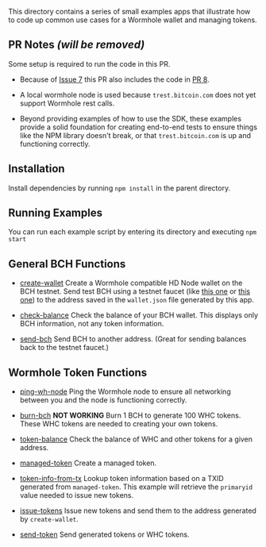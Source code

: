This directory contains a series of small examples apps that illustrate how
to code up common use cases for a Wormhole wallet and managing tokens.

## PR Notes _(will be removed)_

Some setup is required to run the code in this PR.

- Because of
  [Issue 7](https://github.com/Bitcoin-com/wormholecash/issues/7) this PR also
  includes the code in [PR 8](https://github.com/Bitcoin-com/wormholecash/pull/8).

- A local wormhole node is used because `trest.bitcoin.com` does not yet support
  Wormhole rest calls.

- Beyond providing examples of how to use the SDK, these examples provide a solid
  foundation for creating end-to-end tests to ensure things like the NPM library
  doesn't break, or that `trest.bitcoin.com` is up and functioning correctly.

## Installation

Install dependencies by running `npm install` in the parent directory.

## Running Examples

You can run each example script by entering its directory and executing `npm start`

## General BCH Functions

- [create-wallet](create-wallet) Create a Wormhole compatible HD Node wallet on
  the BCH testnet. Send test BCH using a testnet faucet (like
  [this one](https://testnet.manu.backend.hamburg/bitcoin-cash-faucet) or
  [this one](http://www.wormhole.cash/test/))
  to the address saved in the `wallet.json` file generated by this app.

- [check-balance](check-balance) Check the balance of your BCH wallet. This displays
  only BCH information, not any token information.

- [send-bch](send-bch) Send BCH to another address. (Great for sending balances
  back to the testnet faucet.)

## Wormhole Token Functions

- [ping-wh-node](ping-wh-node) Ping the Wormhole node to ensure all networking
  between you and the node is functioning correctly.

- [burn-bch](burn-bch) **NOT WORKING**
  Burn 1 BCH to generate 100 WHC tokens. These WHC tokens
  are needed to creating your own tokens.

- [token-balance](token-balance) Check the balance of WHC and other tokens for
  a given address.

- [managed-token](managed-token) Create a managed token.

- [token-info-from-tx](token-info-from-tx) Lookup token information based on a
  TXID generated from `managed-token`. This example will retrieve the `primaryid`
  value needed to issue new tokens.

- [issue-tokens](issue-tokens) Issue new tokens and send them to the address
  generated by `create-wallet`.

* [send-token](send-token) Send generated tokens or WHC tokens.
